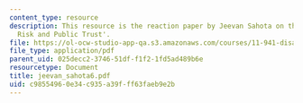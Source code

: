 ```yaml
---
content_type: resource
description: This resource is the reaction paper by Jeevan Sahota on the topic 'Transboundary
  Risk and Public Trust'.
file: https://ol-ocw-studio-app-qa.s3.amazonaws.com/courses/11-941-disaster-vulnerability-and-resilience-spring-2005/c98554960e34c935a39fff63faeb9e2b_jeevan_sahota6.pdf
file_type: application/pdf
parent_uid: 025decc2-3746-51df-f1f2-1fd5ad489b6e
resourcetype: Document
title: jeevan_sahota6.pdf
uid: c9855496-0e34-c935-a39f-ff63faeb9e2b
---
```


